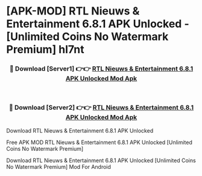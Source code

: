 # [APK-MOD] RTL Nieuws & Entertainment 6.8.1 APK Unlocked - [Unlimited Coins No Watermark Premium] hl7nt



<div align="center">
<h3>🔴 Download [Server1] 👉👉 <a href="https://momento.my/?title=RTL_Nieuws_&_Entertainment_6.8.1_APK_Unlocked">RTL Nieuws & Entertainment 6.8.1 APK Unlocked Mod Apk</a></h3><br>

<h3>🔴 Download [Server2] 👉👉 <a href="https://momento.my/?title=RTL_Nieuws_&_Entertainment_6.8.1_APK_Unlocked">RTL Nieuws & Entertainment 6.8.1 APK Unlocked Mod Apk</a></h3>
</div>



Download RTL Nieuws & Entertainment 6.8.1 APK Unlocked 

Free APK MOD RTL Nieuws & Entertainment 6.8.1 APK Unlocked [Unlimited Coins No Watermark Premium]

Download RTL Nieuws & Entertainment 6.8.1 APK Unlocked [Unlimited Coins No Watermark Premium] Mod For Android
